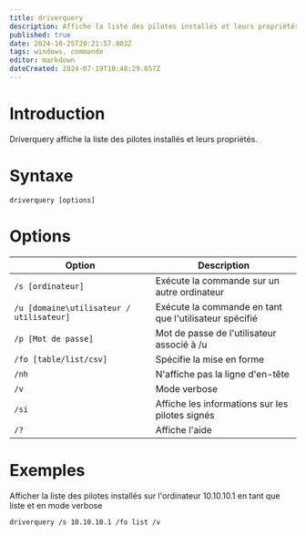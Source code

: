 ```yaml
---
title: driverquery
description: Affiche la liste des pilotes installés et leurs propriétés
published: true
date: 2024-10-25T20:21:57.803Z
tags: windows, commande
editor: markdown
dateCreated: 2024-07-19T10:48:29.657Z
---
```


# Introduction

Driverquery affiche la liste des pilotes installés et leurs propriétés.

# Syntaxe

`driverquery [options]`

# Options

| Option                                   | Description                                            |
| ---------------------------------------- | ------------------------------------------------------ |
| `/s [ordinateur]`                        | Exécute la commande sur un autre ordinateur            |
| `/u [domaine\utilisateur / utilisateur]` | Exécute la commande en tant que l'utilisateur spécifié |
| `/p [Mot de passe]`                      | Mot de passe de l'utilisateur associé à /u             |
| `/fo [table/list/csv]`                   | Spécifie la mise en forme                              |
| `/nh`                                    | N'affiche pas la ligne d'en-tête                       |
| `/v`                                     | Mode verbose                                           |
| `/si`                                    | Affiche les informations sur les pilotes signés        |
| `/?`                                     | Affiche l'aide                                         |

# Exemples

Afficher la liste des pilotes installés sur l'ordinateur 10.10.10.1 en tant que liste et en mode verbose

`driverquery /s 10.10.10.1 /fo list /v`
